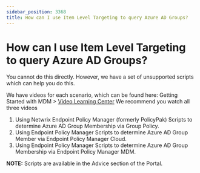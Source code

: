 ```yaml
---
sidebar_position: 3368
title: How can I use Item Level Targeting to query Azure AD Groups?
---
```


# How can I use Item Level Targeting to query Azure AD Groups?

You cannot do this directly. However, we have a set of unsupported scripts which can help you do this.

We have videos for each scenario, which can be found here: Getting Started with MDM > [Video Learning Center](../MDM/Overview/VideoLearningCenter "Video Learning Center") We recommend you watch all three videos

1. Using Netwrix Endpoint Policy Manager (formerly PolicyPak) Scripts to determine Azure AD Group Membership via Group Policy.
2. Using Endpoint Policy Manager Scripts to determine Azure AD Group Member via Endpoint Policy Manager Cloud.
3. Using Endpoint Policy Manager Scripts to determine Azure AD Group Membership via Endpoint Policy Manager MDM.

**NOTE:**  Scripts are available in the Advice section of the Portal.